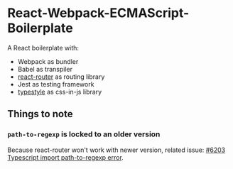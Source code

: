 # React-Webpack-ECMAScript-Boilerplate
A React boilerplate with:

- Webpack as bundler
- Babel as transpiler
- [react-router](https://github.com/ReactTraining/react-router) as routing library
- Jest as testing framework
- [typestyle](https://github.com/typestyle/typestyle) as css-in-js library

## Things to note
### `path-to-regexp` is locked to an older version
Because react-router won't work with newer version, related issue: [#6203 Typescript import path-to-regexp error](https://github.com/ReactTraining/react-router/issues/6203).
